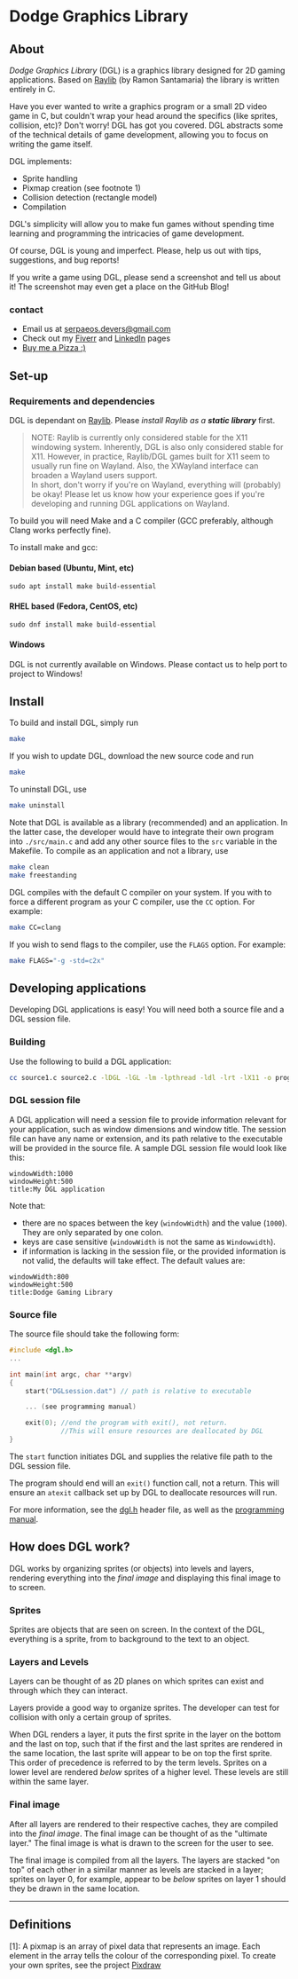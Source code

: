 # Dodge Graphics Library

## About

*Dodge Graphics Library* (DGL) is a graphics library designed for 2D gaming applications. Based on [Raylib](https://github.com/raysan5/raylib) (by Ramon Santamaria) the library is written entirely in C.

Have you ever wanted to write a graphics program or a small 2D video game in C, but couldn't wrap your head around the specifics (like sprites, collision, etc)? Don't worry! DGL has got you covered. DGL abstracts some of the technical details of game development, allowing you to focus on writing the game itself.

DGL implements:

- Sprite handling
- Pixmap creation (see footnote 1)
- Collision detection (rectangle model)
- Compilation

DGL's simplicity will allow you to make fun games without spending time learning and programming the intricacies of game development.

Of course, DGL is young and imperfect. Please, help us out with tips, suggestions, and bug reports!

If you write a game using DGL, please send a screenshot and tell us about it! The screenshot may even get a place on the GitHub Blog!

### contact

- Email us at [serpaeos.devers@gmail.com](mailto:serpaeos.devers@gmail.com)
- Check out my [Fiverr](https://www.fiverr.com/s/qpkPr9) and [LinkedIn](www.linkedin.com/in/jaihsonkresak) pages
- [Buy me a Pizza :)](https://www.buymeacoffee.com/serpaeosdel)

## Set-up

### Requirements and dependencies

DGL is dependant on [Raylib](https://github.com/raysan5/raylib). Please *install Raylib as a **static library*** first.

> NOTE: Raylib is currently only considered stable for the X11 windowing system. Inherently, DGL is also only considered stable for X11. However, in practice, Raylib/DGL games built for X11 seem to usually run fine on Wayland. Also, the XWayland interface can broaden a Wayland users support. <br> In short, don't worry if you're on Wayland, everything will (probably) be okay! Please let us know how your experience goes if you're developing and running DGL applications on Wayland.

To build you will need Make and a C compiler (GCC preferably, although Clang works perfectly fine).

To install make and gcc:

#### Debian based (Ubuntu, Mint, etc)

```sudo apt install make build-essential```

#### RHEL based (Fedora, CentOS, etc)

```sudo dnf install make build-essential```

#### Windows

DGL is not currently available on Windows. Please contact us to help port to project to Windows!

## Install

To build and install DGL, simply run

```sh
make
```

If you wish to update DGL, download the new source code and run

```sh
make
```

To uninstall DGL, use

```sh
make uninstall
```

Note that DGL is available as a library (recommended) and an application. In the latter case, the developer would have to integrate their own program into `./src/main.c` and add any other source files to the `src` variable in the Makefile. To compile as an application and not a library, use

```sh
make clean
make freestanding
```

DGL compiles with the default C compiler on your system. If you with to force a different program as your C compiler, use the `CC` option. For example:

```sh
make CC=clang
```

If you wish to send flags to the compiler, use the `FLAGS` option. For example:

```sh
make FLAGS="-g -std=c2x"
```

## Developing applications

Developing DGL applications is easy! You will need both a source file and a DGL session file.

### Building

Use the following to build a DGL application:

```sh
cc source1.c source2.c -lDGL -lGL -lm -lpthread -ldl -lrt -lX11 -o program
```

### DGL session file

A DGL application will need a session file to provide information relevant for your application, such as window dimensions and window title. The session file can have any name or extension, and its path relative to the executable will be provided in the source file. A sample DGL session file would look like this:

```plain-text
windowWidth:1000
windowHeight:500
title:My DGL application
```

Note that:

- there are no spaces between the key (`windowWidth`) and the value (`1000`). They are only separated by one colon.
- keys are case sensitive (`windowWidth` is not the same as `Windowwidth`).
- if information is lacking in the session file, or the provided information is not valid, the defaults will take effect. The default values are:

```plain-text
windowWidth:800
windowHeight:500
title:Dodge Gaming Library
```

### Source file

The source file should take the following form:

```c
#include <dgl.h>
...

int main(int argc, char **argv)
{
    start("DGLsession.dat") // path is relative to executable

    ... (see programming manual)

    exit(0); //end the program with exit(), not return. 
             //This will ensure resources are deallocated by DGL
}
```

The `start` function initiates DGL and supplies the relative file path to the DGL session file.

The program should end will an `exit()` function call, not a return. This will ensure an `atexit` callback set up by DGL to deallocate resources will run.

For more information, see the [dgl.h](./dgl.h) header file, as well as the [programming manual](./documentation/TUTORIAL.md).

## How does DGL work?

DGL works by organizing sprites (or objects) into levels and layers, rendering everything into the *final image* and displaying this final image to to screen.

### Sprites

Sprites are objects that are seen on screen. In the context of the DGL, everything is a sprite, from to background to the text to an object.

### Layers and Levels

Layers can be thought of as 2D planes on which sprites can exist and through which they can interact.

Layers provide a good way to organize sprites. The developer can test for collision with only a certain group of sprites.

When DGL renders a layer, it puts the first sprite in the layer on the bottom and the last on top, such that if the first and the last sprites are rendered in the same location, the last sprite will appear to be on top the first sprite. This order of precedence is referred to by the term levels. Sprites on a lower level are rendered *below* sprites of a higher level. These levels are still within the same layer.

### Final image

After all layers are rendered to their respective caches, they are compiled into the *final image*. The final image can be thought of as the "ultimate layer." The final image is what is drawn to the screen for the user to see.

The final image is compiled from all the layers. The layers are stacked "on top" of each other in a similar manner as levels are stacked in a layer; sprites on layer 0, for example, appear to be *below* sprites on layer 1 should they be drawn in the same location.

-----

## Definitions

[1]: A pixmap is an array of pixel data that represents an image. Each element in the array tells the colour of the corresponding pixel. To create your own sprites, see the project [Pixdraw](https://github.com/JaihsonK/pixdraw)
